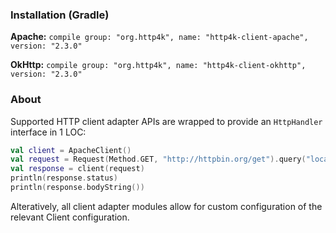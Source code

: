 ### Installation (Gradle)
**Apache:** ```compile group: "org.http4k", name: "http4k-client-apache", version: "2.3.0"```

**OkHttp:** ```compile group: "org.http4k", name: "http4k-client-okhttp", version: "2.3.0"```

### About
Supported HTTP client adapter APIs are wrapped to provide an `HttpHandler` interface in 1 LOC:

```kotlin
val client = ApacheClient()
val request = Request(Method.GET, "http://httpbin.org/get").query("location", "John Doe")
val response = client(request)
println(response.status)
println(response.bodyString())
```

Alteratively, all client adapter modules allow for custom configuration of the relevant Client configuration.
